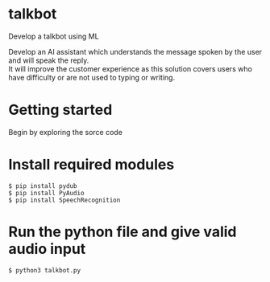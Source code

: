 # talkbot
Develop a talkbot using ML

Develop an AI assistant which understands the message spoken by the user and will speak the reply.  
It will improve the customer experience as this solution covers users who have difficulty or are not used to typing or writing.

# Getting started
Begin by exploring the sorce code

# Install required modules

```
$ pip install pydub
$ pip install PyAudio
$ pip install SpeechRecognition
```

# Run the python file and give valid audio input

```
$ python3 talkbot.py
```
